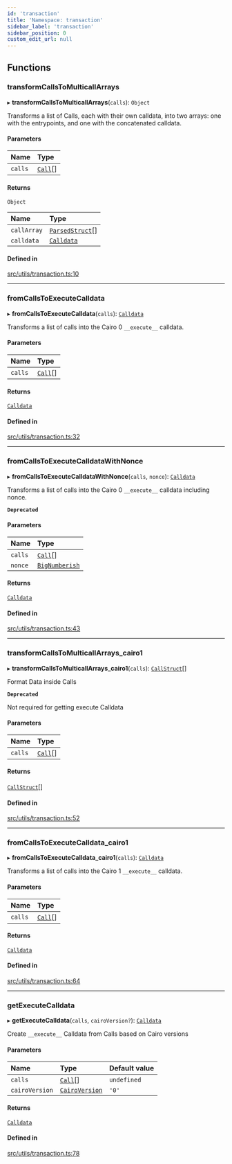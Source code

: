 ```yaml
---
id: 'transaction'
title: 'Namespace: transaction'
sidebar_label: 'transaction'
sidebar_position: 0
custom_edit_url: null
---
```


## Functions

### transformCallsToMulticallArrays

▸ **transformCallsToMulticallArrays**(`calls`): `Object`

Transforms a list of Calls, each with their own calldata, into
two arrays: one with the entrypoints, and one with the concatenated calldata.

#### Parameters

| Name    | Type                      |
| :------ | :------------------------ |
| `calls` | [`Call`](types.md#call)[] |

#### Returns

`Object`

| Name        | Type                                      |
| :---------- | :---------------------------------------- |
| `callArray` | [`ParsedStruct`](types.md#parsedstruct)[] |
| `calldata`  | [`Calldata`](types.md#calldata)           |

#### Defined in

[src/utils/transaction.ts:10](https://github.com/0xs34n/starknet.js/blob/develop/src/utils/transaction.ts#L10)

---

### fromCallsToExecuteCalldata

▸ **fromCallsToExecuteCalldata**(`calls`): [`Calldata`](types.md#calldata)

Transforms a list of calls into the Cairo 0 `__execute__` calldata.

#### Parameters

| Name    | Type                      |
| :------ | :------------------------ |
| `calls` | [`Call`](types.md#call)[] |

#### Returns

[`Calldata`](types.md#calldata)

#### Defined in

[src/utils/transaction.ts:32](https://github.com/0xs34n/starknet.js/blob/develop/src/utils/transaction.ts#L32)

---

### fromCallsToExecuteCalldataWithNonce

▸ **fromCallsToExecuteCalldataWithNonce**(`calls`, `nonce`): [`Calldata`](types.md#calldata)

Transforms a list of calls into the Cairo 0 `__execute__` calldata including nonce.

**`Deprecated`**

#### Parameters

| Name    | Type                                    |
| :------ | :-------------------------------------- |
| `calls` | [`Call`](types.md#call)[]               |
| `nonce` | [`BigNumberish`](types.md#bignumberish) |

#### Returns

[`Calldata`](types.md#calldata)

#### Defined in

[src/utils/transaction.ts:43](https://github.com/0xs34n/starknet.js/blob/develop/src/utils/transaction.ts#L43)

---

### transformCallsToMulticallArrays_cairo1

▸ **transformCallsToMulticallArrays_cairo1**(`calls`): [`CallStruct`](../interfaces/types.CallStruct.md)[]

Format Data inside Calls

**`Deprecated`**

Not required for getting execute Calldata

#### Parameters

| Name    | Type                      |
| :------ | :------------------------ |
| `calls` | [`Call`](types.md#call)[] |

#### Returns

[`CallStruct`](../interfaces/types.CallStruct.md)[]

#### Defined in

[src/utils/transaction.ts:52](https://github.com/0xs34n/starknet.js/blob/develop/src/utils/transaction.ts#L52)

---

### fromCallsToExecuteCalldata_cairo1

▸ **fromCallsToExecuteCalldata_cairo1**(`calls`): [`Calldata`](types.md#calldata)

Transforms a list of calls into the Cairo 1 `__execute__` calldata.

#### Parameters

| Name    | Type                      |
| :------ | :------------------------ |
| `calls` | [`Call`](types.md#call)[] |

#### Returns

[`Calldata`](types.md#calldata)

#### Defined in

[src/utils/transaction.ts:64](https://github.com/0xs34n/starknet.js/blob/develop/src/utils/transaction.ts#L64)

---

### getExecuteCalldata

▸ **getExecuteCalldata**(`calls`, `cairoVersion?`): [`Calldata`](types.md#calldata)

Create `__execute__` Calldata from Calls based on Cairo versions

#### Parameters

| Name           | Type                                    | Default value |
| :------------- | :-------------------------------------- | :------------ |
| `calls`        | [`Call`](types.md#call)[]               | `undefined`   |
| `cairoVersion` | [`CairoVersion`](types.md#cairoversion) | `'0'`         |

#### Returns

[`Calldata`](types.md#calldata)

#### Defined in

[src/utils/transaction.ts:78](https://github.com/0xs34n/starknet.js/blob/develop/src/utils/transaction.ts#L78)
